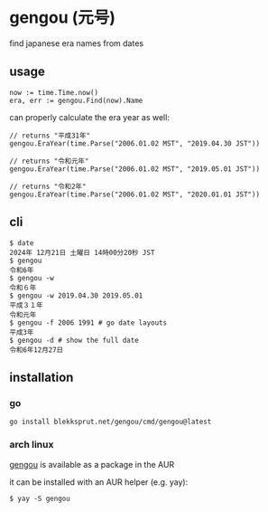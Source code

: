 # gengou (元号)

find japanese era names from dates

## usage

```
now := time.Time.now()
era, err := gengou.Find(now).Name
```

can properly calculate the era year as well:

```
// returns "平成31年"
gengou.EraYear(time.Parse("2006.01.02 MST", "2019.04.30 JST"))

// returns "令和元年"
gengou.EraYear(time.Parse("2006.01.02 MST", "2019.05.01 JST"))

// returns "令和2年"
gengou.EraYear(time.Parse("2006.01.02 MST", "2020.01.01 JST"))
```

## cli

```
$ date
2024年 12月21日 土曜日 14時00分20秒 JST
$ gengou
令和6年
$ gengou -w
令和６年
$ gengou -w 2019.04.30 2019.05.01
平成３１年
令和元年
$ gengou -f 2006 1991 # go date layouts
平成3年
$ gengou -d # show the full date
令和6年12月27日
```

## installation

### go

```
go install blekksprut.net/gengou/cmd/gengou@latest
```

### arch linux

[gengou](https://aur.archlinux.org/packages/gengou)
is available as a package in the AUR

it can be installed with an AUR helper (e.g. yay):
```
$ yay -S gengou
```

